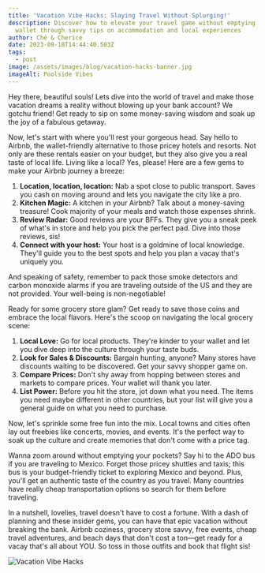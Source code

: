 ```yaml
---
title: 'Vacation Vibe Hacks: Slaying Travel Without Splurging!'
description: Discover how to elevate your travel game without emptying your
  wallet through savvy tips on accommodation and local experiences
author: Ché & Cherice
date: 2023-09-18T14:44:40.503Z
tags:
  - post
image: /assets/images/blog/vacation-hacks-banner.jpg
imageAlt: Poolside Vibes
---
```


Hey there, beautiful souls! Lets dive into the world of travel and make those vacation dreams a reality without blowing up your bank account? We gotchu friend! Get ready to sip on some money-saving wisdom and soak up the joy of a fabulous getaway.

Now, let's start with where you'll rest your gorgeous head. Say hello to Airbnb, the wallet-friendly alternative to those pricey hotels and resorts. Not only are these rentals easier on your budget, but they also give you a real taste of local life. Living like a local? Yes, please! Here are a few gems to make your Airbnb journey a breeze:

1. **Location, location, location:** Nab a spot close to public transport. Saves you cash on moving around and lets you navigate the city like a pro.
2. **Kitchen Magic:** A kitchen in your Airbnb? Talk about a money-saving treasure! Cook majority of your meals and watch those expenses shrink.
3. **Review Radar:** Good reviews are your BFFs. They give you a sneak peek of what's in store and help you pick the perfect pad. Dive into those reviews, sis!
4. **Connect with your host:** Your host is a goldmine of local knowledge. They'll guide you to the best spots and help you plan a vacay that's uniquely you.

And speaking of safety, remember to pack those smoke detectors and carbon monoxide alarms if you are traveling outside of the US and they are not provided. Your well-being is non-negotiable!

Ready for some grocery store glam? Get ready to save those coins and embrace the local flavors. Here's the scoop on navigating the local grocery scene:

1. **Local Love:** Go for local products. They're kinder to your wallet and let you dive deep into the culture through your taste buds.
2. **Look for Sales & Discounts:** Bargain hunting, anyone? Many stores have discounts waiting to be discovered. Get your savvy shopper game on.
3. **Compare Prices:** Don't shy away from hopping between stores and markets to compare prices. Your wallet will thank you later.
4. **List Power:** Before you hit the store, jot down what you need. The items you need maybe different in other countries, but your list will give you a general guide on what you need to purchase.

Now, let's sprinkle some free fun into the mix. Local towns and cities often lay out freebies like concerts, movies, and events. It's the perfect way to soak up the culture and create memories that don't come with a price tag.

Wanna zoom around without emptying your pockets? Say hi to the ADO bus if you are traveling to Mexico. Forget those pricey shuttles and taxis; this bus is your budget-friendly ticket to exploring Mexico and beyond. Plus, you'll get an authentic taste of the country as you travel. Many countries have really cheap transportation options so search for them before traveling.

In a nutshell, lovelies, travel doesn't have to cost a fortune. With a dash of planning and these insider gems, you can have that epic vacation without breaking the bank. Airbnb coziness, grocery store savvy, free events, cheap travel adventures, and beach days that don't cost a ton—get ready for a vacay that's all about YOU. So toss in those outfits and book that flight sis!

![Vacation Vibe Hacks](/assets/images/blog/vacation-hacks-interior.jpg)
